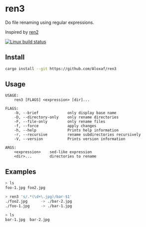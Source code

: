 # ren3

Do file renaming using regular expressions.

Inspired by [ren2](http://www.lomont.org/Software/)

[![Linux build status](https://travis-ci.org/Aloxaf/ren3.svg)](https://travis-ci.org/Aloxaf/ren3)

## Install

```bash
cargo install --git https://github.com/Aloxaf/ren3
```

## Usage
```text
USAGE:
    ren3 [FLAGS] <expression> [dir]...

FLAGS:
    -b, --brief             only display base name
    -D, --directory-only    only rename directories
    -F, --file-only         only rename files
    -f, --force             apply changes
    -h, --help              Prints help information
    -r, --recursive         rename subdirectories recursively
    -V, --version           Prints version information

ARGS:
    <expression>    sed-like expression
    <dir>...        directories to rename
```

## Examples

```bash
> ls
foo-1.jpg foo2.jpg

> ren3 's/.*(\d+\.jpg)/bar-$1'
./foo2.jpg      -> ./bar-2.jpg
./foo-1.jpg     -> ./bar-1.jpg

> ls
bar-1.jpg  bar-2.jpg
```
